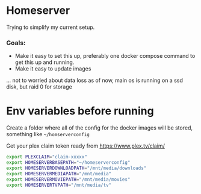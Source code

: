 # Homeserver

Trying to simplify my current setup.

### Goals:

- Make it easy to set this up, preferably one docker compose command to get this up and running.
- Make it easy to update images

... not to worried about data loss as of now, main os is running on a ssd disk, but raid 0 for storage

# Env variables before running

Create a folder where all of the config for the docker images will be stored, something like `~/homserverconfig`

Get your plex claim token ready from https://www.plex.tv/claim/

```bash
export PLEXCLAIM="claim-xxxxx"
export HOMESERVERBASEPATH="~/homeserverconfig"
export HOMESERVERDOWNLOADPATH="/mnt/media/downloads"
export HOMESERVERMEDIAPATH="/mnt/media"
export HOMESERVERMOVIEPATH="/mnt/media/movies"
export HOMESERVERTVPATH="/mnt/media/tv"
```
